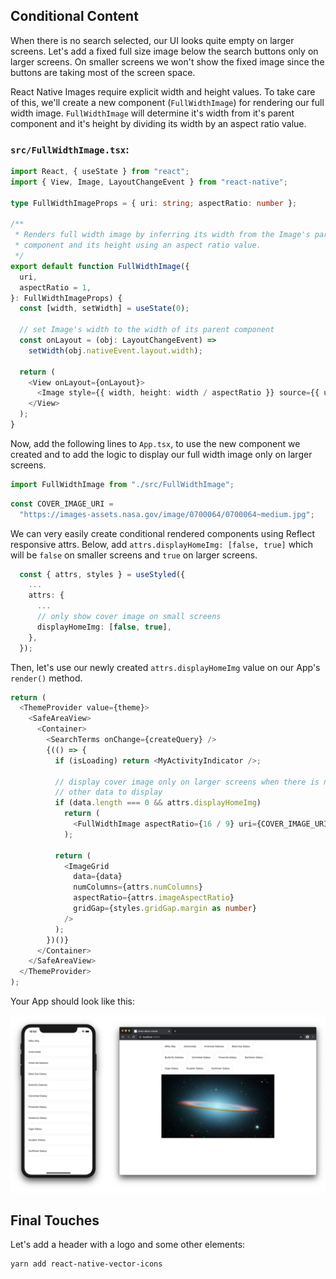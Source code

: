 ## Conditional Content

When there is no search selected, our UI looks quite empty on larger screens. Let's add a fixed full size image below the search buttons only on larger screens. On smaller screens we won't show the fixed image since the buttons are taking most of the screen space.

React Native Images require explicit width and height values. To take care of this, we'll create a new component (`FullWidthImage`) for rendering our full width image. `FullWidthImage` will determine it's width from it's parent component and it's height by dividing its width by an aspect ratio value.

### `src/FullWidthImage.tsx`:

```typescript
import React, { useState } from "react";
import { View, Image, LayoutChangeEvent } from "react-native";

type FullWidthImageProps = { uri: string; aspectRatio: number };

/**
 * Renders full width image by inferring its width from the Image's parent
 * component and its height using an aspect ratio value.
 */
export default function FullWidthImage({
  uri,
  aspectRatio = 1,
}: FullWidthImageProps) {
  const [width, setWidth] = useState(0);

  // set Image's width to the width of its parent component
  const onLayout = (obj: LayoutChangeEvent) =>
    setWidth(obj.nativeEvent.layout.width);

  return (
    <View onLayout={onLayout}>
      <Image style={{ width, height: width / aspectRatio }} source={{ uri }} />
    </View>
  );
}
```

Now, add the following lines to `App.tsx`, to use the new component we created and to add the logic to display our full width image only on larger screens.

```typescript
import FullWidthImage from "./src/FullWidthImage";
```

```typescript
const COVER_IMAGE_URI =
  "https://images-assets.nasa.gov/image/0700064/0700064~medium.jpg";
```

We can very easily create conditional rendered components using Reflect responsive attrs. Below, add `attrs.displayHomeImg: [false, true]` which will be `false` on smaller screens and `true` on larger screens.

```typescript
  const { attrs, styles } = useStyled({
    ...
    attrs: {
      ...
      // only show cover image on small screens
      displayHomeImg: [false, true],
    },
  });
```

Then, let's use our newly created `attrs.displayHomeImg` value on our App's `render()` method.

```typescript
return (
  <ThemeProvider value={theme}>
    <SafeAreaView>
      <Container>
        <SearchTerms onChange={createQuery} />
        {(() => {
          if (isLoading) return <MyActivityIndicator />;

          // display cover image only on larger screens when there is no
          // other data to display
          if (data.length === 0 && attrs.displayHomeImg)
            return (
              <FullWidthImage aspectRatio={16 / 9} uri={COVER_IMAGE_URI} />
            );

          return (
            <ImageGrid
              data={data}
              numColumns={attrs.numColumns}
              aspectRatio={attrs.imageAspectRatio}
              gridGap={styles.gridGap.margin as number}
            />
          );
        })()}
      </Container>
    </SafeAreaView>
  </ThemeProvider>
);
```

Your App should look like this:

![Screens 07](./screenshots/screens-07.jpg)

## Final Touches

Let's add a header with a logo and some other elements:

```bash
yarn add react-native-vector-icons
```
